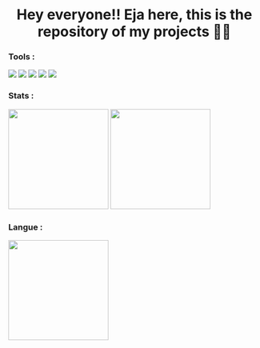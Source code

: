 # <h1 align="center"> Hey everyone!! Eja here, this is the repository of my projects 🤙🤙 </h1>

### Tools :
<p>
  <img src="https://img.shields.io/badge/OS-Ubuntu-orange?&logo=ubuntu&logoColor=white" />
  <img src="https://img.shields.io/badge/OS-Windows-blue?&logo=windows" />
  <img src="https://img.shields.io/badge/Text%20Editor-Visual%20Studio%20Code-blue?&logo=visual%20studio%20code" />
  <img src="https://img.shields.io/badge/Text%20Editor-Android%20Studio-bottlegreen?&logo=android%20studio&logoColor=white" />
  <img src="https://gpvc.arturio.dev/fhrzdty31" />
</p>

### Stats :
<p>
  <img src="https://github-readme-stats.vercel.app/api?username=fhrzdty31&show_icons=true&theme=github_dark" height=200 />
  <img src="https://github-readme-streak-stats.herokuapp.com/?user=fhrzdty31&theme=tokyonight_duo" height=200 />
<!--   <br> -->
<!--   <img src="https://activity-graph.herokuapp.com/graph?username=fhrzdty31&theme=react-dark" /> -->
</p>

### Langue :
<img src="https://github-readme-stats.vercel.app/api/top-langs/?username=fhrzdty31&layout=compact&theme=tokyonight" height=200 />

